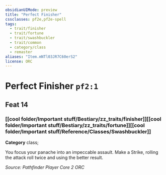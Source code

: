 ```yaml
---
obsidianUIMode: preview
title: "Perfect Finisher"
cssclasses: pf2e,pf2e-spell
tags:
  - trait/finisher
  - trait/fortune
  - trait/swashbuckler
  - trait/common
  - category/class
  - remaster
aliases: "Item.mNTl03JR7C60erS2"
license: ORC
---
```

# Perfect Finisher `pf2:1`
## Feat 14
### [[cool folder/Important stuff/Bestiary/zz_traits/finisher]][[cool folder/Important stuff/Bestiary/zz_traits/fortune]][[cool folder/Important stuff/Reference/Classes/Swashbuckler]]

**Category** class; 




You focus your panache into an impeccable assault. Make a Strike, rolling the attack roll twice and using the better result.

*Source: Pathfinder Player Core 2*
*ORC*
